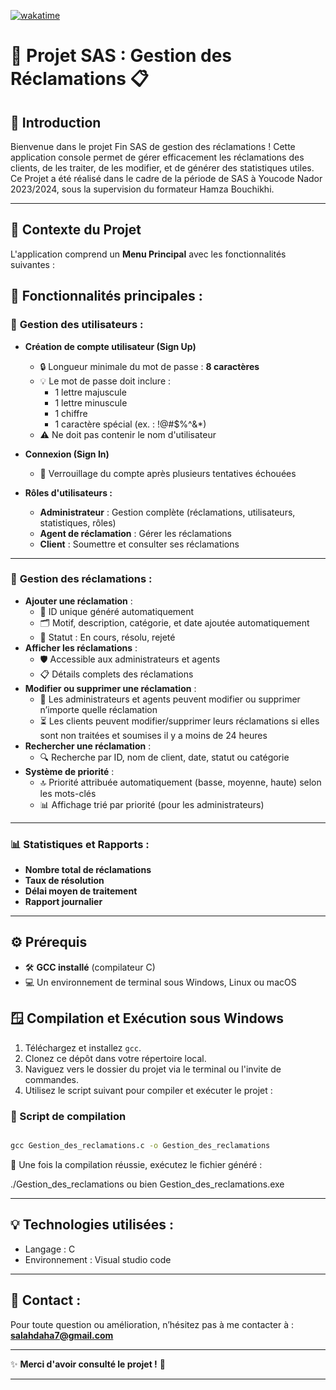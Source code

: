 [![wakatime](https://wakatime.com/badge/github/Sala7-dine/Projet_Fin_SAS_Gestion_Des_Reclamations.svg)](https://wakatime.com/badge/github/Sala7-dine/Projet_Fin_SAS_Gestion_Des_Reclamations)
# 📁 Projet SAS : Gestion des Réclamations 📋
 
## 🌟 Introduction

Bienvenue dans le projet Fin SAS de gestion des réclamations ! Cette application console permet de gérer efficacement les réclamations des clients, de les traiter, de les modifier, et de générer des statistiques utiles. Ce Projet a été réalisé dans le cadre de la période de SAS à Youcode Nador 2023/2024, sous la supervision du formateur Hamza Bouchikhi.

---

## 📝 Contexte du Projet

L'application comprend un **Menu Principal** avec les fonctionnalités suivantes :

## 🎯 **Fonctionnalités principales :**

### 👥 **Gestion des utilisateurs :**

- **Création de compte utilisateur (Sign Up)**

  - 🔒 Longueur minimale du mot de passe : **8 caractères** 
  - 💡 Le mot de passe doit inclure :
    - 1 lettre majuscule
    - 1 lettre minuscule
    - 1 chiffre
    - 1 caractère spécial (ex. : !@#$%^&*)
  - ⚠️ Ne doit pas contenir le nom d'utilisateur

- **Connexion (Sign In)**

  - 🛑 Verrouillage du compte après plusieurs tentatives échouées
- **Rôles d'utilisateurs :**

  - **Administrateur** : Gestion complète (réclamations, utilisateurs, statistiques, rôles)
  - **Agent de réclamation** : Gérer les réclamations
  - **Client** : Soumettre et consulter ses réclamations

---

### 📝 **Gestion des réclamations :**

- **Ajouter une réclamation** :
  - 🎫 ID unique généré automatiquement
  - 🗂️ Motif, description, catégorie, et date ajoutée automatiquement
  - 🔄 Statut : En cours, résolu, rejeté
- **Afficher les réclamations** :
  - 🛡️ Accessible aux administrateurs et agents
  - 📋 Détails complets des réclamations
- **Modifier ou supprimer une réclamation** :
  - 🔧 Les administrateurs et agents peuvent modifier ou supprimer n’importe quelle réclamation
  - ⏳ Les clients peuvent modifier/supprimer leurs réclamations si elles sont non traitées et soumises il y a moins de 24 heures
- **Rechercher une réclamation** :
  - 🔍 Recherche par ID, nom de client, date, statut ou catégorie
- **Système de priorité** :
  - 🔝 Priorité attribuée automatiquement (basse, moyenne, haute) selon les mots-clés
  - 📊 Affichage trié par priorité (pour les administrateurs)

---

### 📊 **Statistiques et Rapports :**

- **Nombre total de réclamations**
- **Taux de résolution**
- **Délai moyen de traitement**
- **Rapport journalier** 

---

## ⚙️ Prérequis

- 🛠️ **GCC installé** (compilateur C)
- 💻 Un environnement de terminal sous Windows, Linux ou macOS

## 🪟 Compilation et Exécution sous Windows

1. Téléchargez et installez `gcc`.
2. Clonez ce dépôt dans votre répertoire local.
3. Naviguez vers le dossier du projet via le terminal ou l'invite de commandes.
4. Utilisez le script suivant pour compiler et exécuter le projet :

### 📜 Script de compilation

```cmd

gcc Gestion_des_reclamations.c -o Gestion_des_reclamations

``` 

🍏 Une fois la compilation réussie, exécutez le fichier généré :

 ./Gestion_des_reclamations ou bien Gestion_des_reclamations.exe

---

## 💡 **Technologies utilisées :**

- Langage : C
- Environnement : Visual studio code

---

## 📧 **Contact :**

Pour toute question ou amélioration, n’hésitez pas à me contacter à : **salahdaha7@gmail.com**

---

✨ **Merci d'avoir consulté le projet !** 🎉

---
